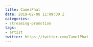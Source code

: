 ```yaml
---
title: CamelPhat
date: 2019-02-08 11:09:00 Z
categories:
- streaming-promotion
tags:
- artist
twitter: https://twitter.com/CamelPhat
---
```


